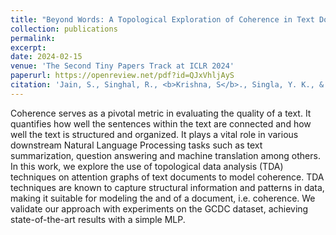 ```yaml
---
title: "Beyond Words: A Topological Exploration of Coherence in Text Documents"
collection: publications
permalink: 
excerpt: 
date: 2024-02-15
venue: 'The Second Tiny Papers Track at ICLR 2024'
paperurl: https://openreview.net/pdf?id=QJxVhljAyS
citation: 'Jain, S., Singhal, R., <b>Krishna, S</b>., Singla, Y. K., & Shah, R. R. Beyond Words: A Topological Exploration of Coherence in Text Documents. In The Second Tiny Papers Track at ICLR 2024.'
---
```


Coherence serves as a pivotal metric in evaluating the quality of a text. It quantifies how well the sentences within the text are connected and how well the text is structured and organized. It plays a vital role in various downstream Natural Language Processing tasks such as text summarization, question answering and machine translation among others. In this work, we explore the use of topological data analysis (TDA) techniques on attention graphs of text documents to model coherence. TDA techniques are known to capture structural information and patterns in data, making it suitable for modeling the and of a document, i.e. coherence. We validate our approach with experiments on the GCDC dataset, achieving state-of-the-art results with a simple MLP.
